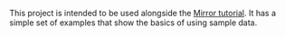This project is intended to be used alongside the [Mirror tutorial](http://jimulabs.com/mirror-tutorial). It has a simple set of examples that show the basics of using sample data.
